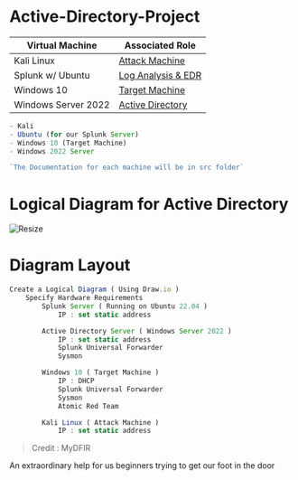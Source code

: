 # Active-Directory-Project


| Virtual Machine                                            | Associated Role                                    |
| ----------------------------------------------- | ----------------------------------------------------- |
| Kali Linux                          |         <a href="https://github.com/BenjaminBurton/Active-Directory-Project/blob/main/src/kali-linux/README.md">Attack Machine</a>| 
| Splunk w/ Ubuntu                      | <a href="https://github.com/BenjaminBurton/Active-Directory-Project/blob/main/src/splunk-ubuntu/README.md">Log Analysis & EDR</a>|
| Windows 10                                | <a href="https://github.com/BenjaminBurton/Active-Directory-Project/blob/main/src/windows10-Target/README.md"> Target Machine|
| Windows Server 2022                   | <a href="https://github.com/BenjaminBurton/Active-Directory-Project/blob/main/src/windows-server-2022/README.md">Active Directory|

```js
- Kali
- Ubuntu (for our Splunk Server)
- Windows 10 (Target Machine)
- Windows 2022 Server

`The Documentation for each machine will be in src folder`
```

# Logical Diagram for Active Directory

![Resize](/images/posts/diagram.png?width=200px)

# Diagram Layout

```js
Create a Logical Diagram ( Using Draw.io )
	Specify Hardware Requirements
		Splunk Server ( Running on Ubuntu 22.04 )
			IP : set static address

		Active Directory Server ( Windows Server 2022 )
			IP : set static address
			Splunk Universal Forwarder
			Sysmon

		Windows 10 ( Target Machine )
			IP : DHCP
			Splunk Universal Forwarder
			Sysmon
			Atomic Red Team

		Kali Linux ( Attack Machine )
			IP : set static address
```



> Credit : MyDFIR 


An extraordinary help for us beginners trying to get our foot in the door